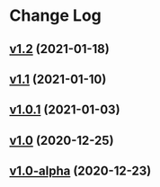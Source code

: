 # Change Log

## [v1.2](https://github.com/thewizardplusplus/pwm-simulator/tree/v1.2) (2021-01-18)

## [v1.1](https://github.com/thewizardplusplus/pwm-simulator/tree/v1.1) (2021-01-10)

## [v1.0.1](https://github.com/thewizardplusplus/pwm-simulator/tree/v1.0.1) (2021-01-03)

## [v1.0](https://github.com/thewizardplusplus/pwm-simulator/tree/v1.0) (2020-12-25)

## [v1.0-alpha](https://github.com/thewizardplusplus/pwm-simulator/tree/v1.0-alpha) (2020-12-23)
